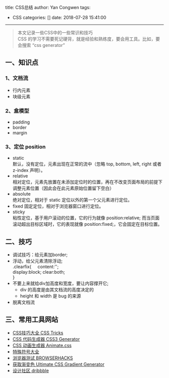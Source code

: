 title: CSS总结
author: Yan Congwen
tags:
  - CSS
categories: []
date: 2018-07-28 15:41:00
---
> 本文记录一些CSS中的一些常识和技巧	
> CSS 的学习不需要死记硬背，就是经验和熟练度，要会用工具。比如，要会搜索 “css generator”

## 一、知识点

### 1、文档流
- 行内元素
- 块级元素

### 2、盒模型
- padding
- border
- margin

### 3、定位 position
- static	
默认，没有定位，元素出现在正常的流中（忽略 top, bottom, left, right 或者 z-index 声明）。 	
- relative	
相对定位，元素先放置在未添加定位时的位置，再在不改变页面布局的前提下调整元素位置（因此会在此元素原始位置留下空白）
- absolute	
绝对定位，相对于 static 定位以外的第一个父元素进行定位。    
- fixed	
固定定位，相对于浏览器窗口进行定位。
- sticky	 
粘性定位，基于用户滚动的位置，它的行为就像 position:relative; 而当页面滚动超出目标区域时，它的表现就像 position:fixed;，它会固定在目标位置。
    
## 二、技巧
- 调试技巧：给元素加border;
- 浮动，给父元素清除浮动;	
	 .clearfix{	
     content:'';	
     display:block;	
     clear:both;	
    }
- 不要上来就给div加高度和宽度，要让内容撑开它;
	 - div 的高度是由其文档流的高度决定的
     - height 和 width 是 bug 的来源
- 脱离文档流

## 三、常用工具网站
- [CSS技巧大全 CSS Tricks](https://css-tricks.com/)
- [CSS 代码生成器 CSS3 Generator](http://css3generator.com/)
- [CSS 动画生成器 Animate.css](https://daneden.github.io/animate.css/)
- [特殊符号大全](https://www.copypastecharacter.com/)
- [浏览器测试 BROWSERHACKS](http://browserhacks.com/)
- [获取渐变色 Ultimate CSS Gradient Generator](http://www.colorzilla.com/gradient-editor/)
- [设计社区 dribbble](https://dribbble.com/)